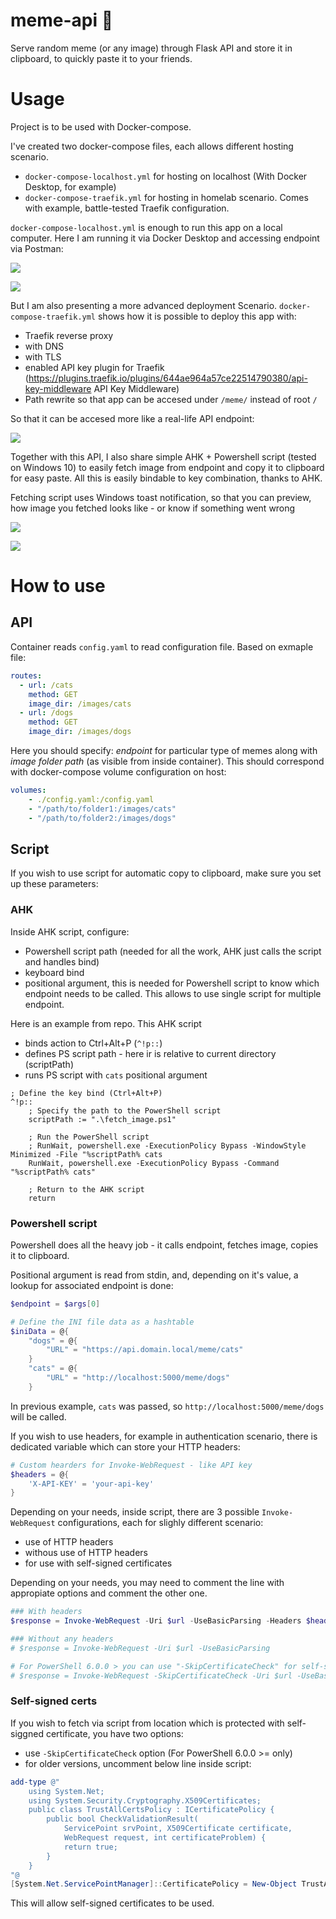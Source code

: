 # meme-api 🐸
 Serve random meme (or any image) through Flask API and store it in clipboard, to quickly paste it to your friends.


# Usage

Project is to be used with Docker-compose.

I've created two docker-compose files, each allows different hosting scenario.

- `docker-compose-localhost.yml` for hosting on localhost (With Docker Desktop, for example)
- `docker-compose-traefik.yml` for hosting in homelab scenario. Comes with example, battle-tested Traefik configuration.


`docker-compose-localhost.yml` is enough to run this app on a local computer. Here I am running it via Docker Desktop and accessing endpoint via Postman:

![](img/img1.png)

![](img/img2.png)

But I am also presenting a more advanced deployment Scenario. `docker-compose-traefik.yml` shows how it is possible to deploy this app with: 
- Traefik reverse proxy
- with DNS 
- with TLS
- enabled API key plugin for Traefik (https://plugins.traefik.io/plugins/644ae964a57ce22514790380/api-key-middleware API Key Middleware)
- Path rewrite so that app can be accesed under `/meme/` instead of root `/`

So that it can be accesed more like a real-life API endpoint:

![](img/img3.png)

Together with this API, I also share simple AHK + Powershell script (tested on Windows 10) to easily fetch image from endpoint and copy it to clipboard for easy paste. All this is easily bindable to key combination, thanks to AHK.

Fetching script uses Windows toast notification, so that you can preview, how image you fetched looks like - or know if something went wrong

![](img/img4.png)

![](img/img5.png)


# How to use

## API

Container reads `config.yaml` to read configuration file. Based on exmaple file:

```yaml
routes:
  - url: /cats
    method: GET
    image_dir: /images/cats
  - url: /dogs
    method: GET
    image_dir: /images/dogs

```

Here you should specify: *endpoint* for particular type of memes along with *image folder path* (as visible from inside container). 
This should correspond with docker-compose volume configuration on host:

```yaml
volumes:
    - ./config.yaml:/config.yaml
    - "/path/to/folder1:/images/cats"
    - "/path/to/folder2:/images/dogs"
```

## Script

If you wish to use script for automatic copy to clipboard, make sure you set up these parameters:


### AHK 

Inside AHK script, configure:

- Powershell script path (needed for all the work, AHK just calls the script and handles bind)
- keyboard bind
- positional argument, this is needed for Powershell script to know which endpoint needs to be called. This allows to use single script for multiple endpoint.


Here is an example from repo. This AHK script
- binds action to Ctrl+Alt+P (`^!p::`)
- defines PS script path - here ir is relative to current directory (scriptPath)
- runs PS script with `cats` positional argument

```ahk
; Define the key bind (Ctrl+Alt+P)
^!p::
    ; Specify the path to the PowerShell script
    scriptPath := ".\fetch_image.ps1"
    
    ; Run the PowerShell script
    ; RunWait, powershell.exe -ExecutionPolicy Bypass -WindowStyle Minimized -File "%scriptPath% cats
    RunWait, powershell.exe -ExecutionPolicy Bypass -Command "%scriptPath% cats"
    
    ; Return to the AHK script
    return

```


### Powershell script

Powershell does all the heavy job - it calls endpoint, fetches image, copies it to clipboard.


Positional argument is read from stdin, and, depending on it's value, a lookup for associated endpoint is done:

```powershell
$endpoint = $args[0]

# Define the INI file data as a hashtable
$iniData = @{
    "dogs" = @{
        "URL" = "https://api.domain.local/meme/cats"
    }
    "cats" = @{
        "URL" = "http://localhost:5000/meme/dogs"
    }

```

In previous example, `cats` was passed, so `http://localhost:5000/meme/dogs` will be called.

If you wish to use headers, for example in authentication scenario, there is dedicated variable which can store your HTTP headers:

```powershell
# Custom hearders for Invoke-WebRequest - like API key
$headers = @{
    'X-API-KEY' = 'your-api-key'
}
```

Depending on your needs, inside script, there are 3 possible `Invoke-WebRequest` configurations, each for slighly different scenario:


- use of HTTP headers
- withous use of HTTP headers
- for use with self-signed certificates

Depending on your needs, you may need to comment the line with appropiate options and comment the other one.

```powershell
### With headers
$response = Invoke-WebRequest -Uri $url -UseBasicParsing -Headers $headers

### Without any headers
# $response = Invoke-WebRequest -Uri $url -UseBasicParsing

# For PowerShell 6.0.0 > you can use "-SkipCertificateCheck" for self-signed certs
# $response = Invoke-WebRequest -SkipCertificateCheck -Uri $url -UseBasicParsing -Headers $headers
```

### Self-signed certs

If you wish to fetch via script from location which is protected with self-siggned certificate, you have two options:


- use `-SkipCertificateCheck` option (For PowerShell 6.0.0 >= only)
- for older versions, uncomment below line inside script:

```powershell
add-type @"
    using System.Net;
    using System.Security.Cryptography.X509Certificates;
    public class TrustAllCertsPolicy : ICertificatePolicy {
        public bool CheckValidationResult(
            ServicePoint srvPoint, X509Certificate certificate,
            WebRequest request, int certificateProblem) {
            return true;
        }
    }
"@
[System.Net.ServicePointManager]::CertificatePolicy = New-Object TrustAllCertsPolicy
```

This will allow self-signed certificates to be used.